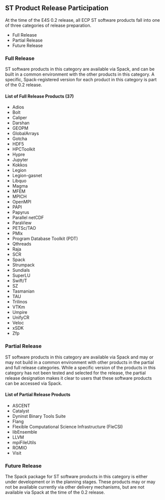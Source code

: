 ## ST Product Release Participation

At the time of the E4S 0.2 release, all ECP ST software products fall into one of three categories of release preparation.

- Full Release
- Partial Release
- Future Release

### Full Release

ST software products in this category are available via Spack, and can be built in a common environment with the other products in this category. A specific, Spack-registered version for each product in this category is part of the 0.2 release.

#### List of Full Release Products (37)

- Adios
- Bolt
- Caliper
- Darshan
- GEOPM
- GlobalArrays
- Gotcha
- HDF5
- HPCToolkit
- Hypre
- Jupyter
- Kokkos
- Legion
- Legion-gasnet
- Libquo
- Magma
- MFEM
- MPICH
- OpenMPI
- PAPI
- Papyrus
- Parallel netCDF
- ParaView
- PETSc/TAO
- PMIx
- Program Database Toolkit (PDT)
- Qthreads
- Raja
- SCR
- Spack
- Strumpack
- Sundials
- SuperLU
- Swift/T
- SZ
- Tasmanian
- TAU
- Trilinos
- VTKm
- Umpire
- UnifyCR
- Veloc
- xSDK
- Zfp

### Partial Release

ST software products in this category are available via Spack and may or may not build in a common environment with other products in the partial and full release categories. While a specific version of the products in this category has not been tested and selected for the release, the partial release designation makes it clear to users that these software products can be accessed via Spack.

#### List of Partial Release Products

- ASCENT
- Catalyst
- Dyninst Binary Tools Suite
- Flang
- Flexible Computational Science Infrastructure (FleCSI)
- libEnsemble
- LLVM
- mpiFileUtils
- ROMIO
- Visit

### Future Release

The Spack package for ST software products in this category is either under development or in the planning stages. These products may or may not be available currently via other delivery mechanisms, but are not available via Spack at the time of the 0.2 release.
